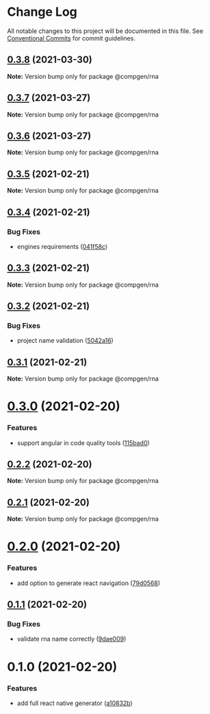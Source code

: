 # Change Log

All notable changes to this project will be documented in this file.
See [Conventional Commits](https://conventionalcommits.org) for commit guidelines.

## [0.3.8](https://github.com/developer239/compgen/compare/@compgen/rna@0.3.7...@compgen/rna@0.3.8) (2021-03-30)

**Note:** Version bump only for package @compgen/rna





## [0.3.7](https://github.com/developer239/compgen/compare/@compgen/rna@0.3.6...@compgen/rna@0.3.7) (2021-03-27)

**Note:** Version bump only for package @compgen/rna





## [0.3.6](https://github.com/developer239/compgen/compare/@compgen/rna@0.3.5...@compgen/rna@0.3.6) (2021-03-27)

**Note:** Version bump only for package @compgen/rna





## [0.3.5](https://github.com/developer239/compgen/compare/@compgen/rna@0.3.4...@compgen/rna@0.3.5) (2021-02-21)

**Note:** Version bump only for package @compgen/rna





## [0.3.4](https://github.com/developer239/compgen/compare/@compgen/rna@0.3.3...@compgen/rna@0.3.4) (2021-02-21)


### Bug Fixes

* engines requirements ([041f58c](https://github.com/developer239/compgen/commit/041f58cffca7b9db89515ed7e2d77535750cedd6))





## [0.3.3](https://github.com/developer239/compgen/compare/@compgen/rna@0.3.2...@compgen/rna@0.3.3) (2021-02-21)

**Note:** Version bump only for package @compgen/rna





## [0.3.2](https://github.com/developer239/compgen/compare/@compgen/rna@0.3.1...@compgen/rna@0.3.2) (2021-02-21)


### Bug Fixes

* project name validation ([5042a16](https://github.com/developer239/compgen/commit/5042a16aca6f8256be2fdc72ea8488a8a6f109f5))





## [0.3.1](https://github.com/developer239/compgen/compare/@compgen/rna@0.3.0...@compgen/rna@0.3.1) (2021-02-21)

**Note:** Version bump only for package @compgen/rna





# [0.3.0](https://github.com/developer239/compgen/compare/@compgen/rna@0.2.2...@compgen/rna@0.3.0) (2021-02-20)


### Features

* support angular in code quality tools ([115bad0](https://github.com/developer239/compgen/commit/115bad0e04e490152dcf57341ae2a3c6112f6e2d))





## [0.2.2](https://github.com/developer239/compgen/compare/@compgen/rna@0.2.1...@compgen/rna@0.2.2) (2021-02-20)

**Note:** Version bump only for package @compgen/rna





## [0.2.1](https://github.com/developer239/compgen/compare/@compgen/rna@0.2.0...@compgen/rna@0.2.1) (2021-02-20)

**Note:** Version bump only for package @compgen/rna





# [0.2.0](https://github.com/developer239/compgen/compare/@compgen/rna@0.1.1...@compgen/rna@0.2.0) (2021-02-20)


### Features

* add option to generate react navigation ([79d0568](https://github.com/developer239/compgen/commit/79d0568cf4abbf27fb9587b5c5641342442035ed))





## [0.1.1](https://github.com/developer239/compgen/compare/@compgen/rna@0.1.0...@compgen/rna@0.1.1) (2021-02-20)


### Bug Fixes

* validate rna name correctly ([9dae009](https://github.com/developer239/compgen/commit/9dae009420ec4d599ab7b358932c42d6945faa91))





# 0.1.0 (2021-02-20)


### Features

* add full react native generator ([a10832b](https://github.com/developer239/compgen/commit/a10832be1c918d7bf56096765beb34aa23477ee5))
